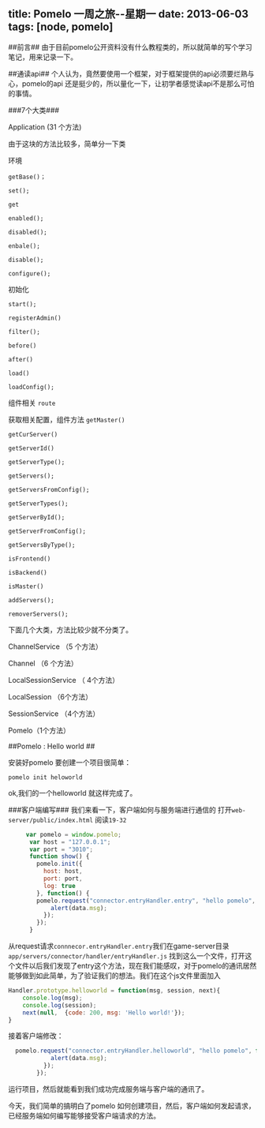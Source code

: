 title: Pomelo 一周之旅--星期一
date: 2013-06-03
tags: [node, pomelo]
---

##前言##
由于目前pomelo公开资料没有什么教程类的，所以就简单的写个学习笔记，用来记录一下。

##通读api##
个人认为，竟然要使用一个框架，对于框架提供的api必须要烂熟与心，pomelo的api 还是挺少的，所以量化一下，让初学者感觉读api不是那么可怕的事情。

<!--more-->
###7个大类###

Application (31 个方法)

由于这块的方法比较多，简单分一下类



环境

`getBase()；`

`set();`

`get`

`enabled();`

`disabled();`

`enbale();`

`disable();`

`configure();`

初始化

`start();`

`registerAdmin()`

`filter();`

`before()`

`after()`

`load()`

`loadConfig();`



组件相关
`route`



获取相关配置，组件方法
`getMaster()`

`getCurServer()`

`getServerId()`

`getServerType();`

`getServers();`

`getServersFromConfig();`

`getServerTypes();`

`getServerById();`

`getServerFromConfig();`

`getServersByType();`

`isFrontend()`

`isBackend()`

`isMaster()`

`addServers();`

`removerServers();`

下面几个大类，方法比较少就不分类了。

ChannelService （5 个方法）

Channel （6 个方法） 

LocalSessionService （ 4个方法）

LocalSession （6个方法）

SessionService （4个方法） 

Pomelo（1个方法）



##Pomelo : Hello world ##

安装好pomelo 要创建一个项目很简单：

`pomelo init heloworld`

ok,我们的一个helloworld 就这样完成了。

###客户端编写###
我们来看一下，客户端如何与服务端进行通信的
打开`web-server/public/index.html` 阅读`19-32`
``` js
     var pomelo = window.pomelo;
      var host = "127.0.0.1";
      var port = "3010";
      function show() {
        pomelo.init({
          host: host,
          port: port,
          log: true
        }, function() {
        pomelo.request("connector.entryHandler.entry", "hello pomelo", function(data) {
            alert(data.msg);
          });
        });
      }
```
从request请求`connnecor.entryHandler.entry`我们在game-server目录
`app/servers/connector/handler/entryHandler.js`
找到这么一个文件，打开这个文件以后我们发现了entry这个方法，现在我们能感叹，对于pomelo的通讯居然能够做到如此简单，为了验证我们的想法。我们在这个js文件里面加入
``` js
Handler.prototype.helloworld = function(msg, session, next){
    console.log(msg);
    console.log(session);
    next(null,  {code: 200, msg: 'Hello world!'});
}
```

接着客户端修改：
``` js
  pomelo.request("connector.entryHandler.helloworld", "hello pomelo", function(data) {
            alert(data.msg);
          });
        });
```

运行项目，然后就能看到我们成功完成服务端与客户端的通讯了。

今天，我们简单的搞明白了pomelo 如何创建项目，然后，客户端如何发起请求，已经服务端如何编写能够接受客户端请求的方法。


